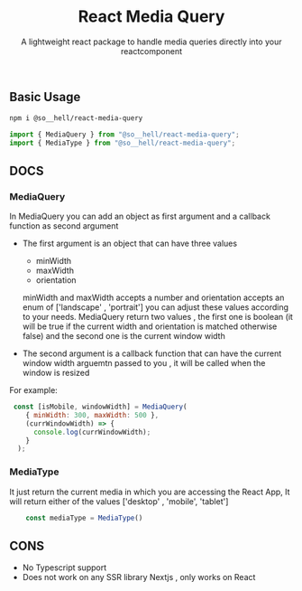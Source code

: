 <div align="center">
    <h1 align="center">React Media Query</h1>
    <p align="center">
        A lightweight react package to handle media queries directly into your reactcomponent
    </p>
    <br/>
  
</div>

## Basic Usage

```bash
npm i @so__hell/react-media-query
```

```jsx
import { MediaQuery } from "@so__hell/react-media-query";
import { MediaType } from "@so__hell/react-media-query";
```

## DOCS

### MediaQuery

In MediaQuery you can add an object as first argument and a callback function as second argument
- The first argument is an object that can have three values

  * minWidth
  * maxWidth
  * orientation

  minWidth and maxWidth accepts a number and orientation accepts an enum of ['landscape' , 'portrait']
  you can adjust these values according to your needs.
  MediaQuery return two values , the first one is boolean (it will be true if the current width and orientation is matched otherwise false) and the second
  one is the current window width

- The second argument is a callback function that can have the current window width arguemtn passed to you , it will be called when the window is resized

For example:

```jsx
 const [isMobile, windowWidth] = MediaQuery(
    { minWidth: 300, maxWidth: 500 },
    (currWindowWidth) => {
      console.log(currWindowWidth);
    }
  );
```





### MediaType
It just return the current media in which you are accessing the React App, It will return either of the values ['desktop' , 'mobile', 'tablet']

```jsx
    const mediaType = MediaType()
```

## CONS
* No Typescript support
* Does not work on any SSR library Nextjs , only works on React



